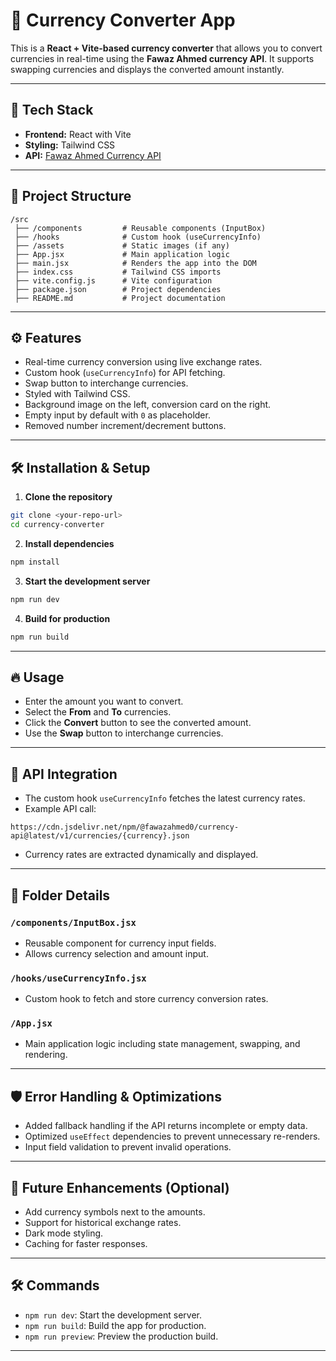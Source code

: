 
# 💱 Currency Converter App

This is a **React + Vite-based currency converter** that allows you to convert currencies in real-time using the **Fawaz Ahmed currency API**. It supports swapping currencies and displays the converted amount instantly.

---

## 🚀 **Tech Stack**
- **Frontend:** React with Vite
- **Styling:** Tailwind CSS
- **API:** [Fawaz Ahmed Currency API](https://github.com/fawazahmed0/currency-api)

---

## 📁 **Project Structure**
```
/src
 ├── /components         # Reusable components (InputBox)
 ├── /hooks              # Custom hook (useCurrencyInfo)
 ├── /assets             # Static images (if any)
 ├── App.jsx             # Main application logic
 ├── main.jsx            # Renders the app into the DOM
 ├── index.css           # Tailwind CSS imports
 ├── vite.config.js      # Vite configuration
 ├── package.json        # Project dependencies
 ├── README.md           # Project documentation
```

---

## ⚙️ **Features**
- Real-time currency conversion using live exchange rates.
- Custom hook (`useCurrencyInfo`) for API fetching.
- Swap button to interchange currencies.
- Styled with Tailwind CSS.
- Background image on the left, conversion card on the right.
- Empty input by default with `0` as placeholder.
- Removed number increment/decrement buttons.

---

## 🛠️ **Installation & Setup**

1. **Clone the repository**
```bash
git clone <your-repo-url>
cd currency-converter
```

2. **Install dependencies**
```bash
npm install
```

3. **Start the development server**
```bash
npm run dev
```

4. **Build for production**
```bash
npm run build
```

---

## 🔥 **Usage**
- Enter the amount you want to convert.
- Select the **From** and **To** currencies.
- Click the **Convert** button to see the converted amount.
- Use the **Swap** button to interchange currencies.

---

## 🔧 **API Integration**
- The custom hook `useCurrencyInfo` fetches the latest currency rates.
- Example API call: 
```
https://cdn.jsdelivr.net/npm/@fawazahmed0/currency-api@latest/v1/currencies/{currency}.json
```
- Currency rates are extracted dynamically and displayed.

---

## 🎯 **Folder Details**

### `/components/InputBox.jsx`
- Reusable component for currency input fields.
- Allows currency selection and amount input.

### `/hooks/useCurrencyInfo.jsx`
- Custom hook to fetch and store currency conversion rates.

### `/App.jsx`
- Main application logic including state management, swapping, and rendering.

---

## 🛡️ **Error Handling & Optimizations**
- Added fallback handling if the API returns incomplete or empty data.
- Optimized `useEffect` dependencies to prevent unnecessary re-renders.
- Input field validation to prevent invalid operations.

---

## 🎯 **Future Enhancements (Optional)**
- Add currency symbols next to the amounts.
- Support for historical exchange rates.
- Dark mode styling.
- Caching for faster responses.

---

## 🛠️ **Commands**
- `npm run dev`: Start the development server.
- `npm run build`: Build the app for production.
- `npm run preview`: Preview the production build.

---
